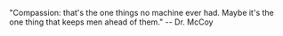 "Compassion: that's the one things no machine ever had. Maybe it's the one thing that keeps men ahead of them." -- Dr. McCoy
